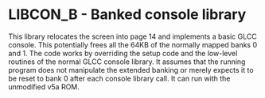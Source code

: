 
# LIBCON_B - Banked console library

This library relocates the screen into page 14 and implements a basic
GLCC console. This potentially frees all the 64KB of the normally
mapped banks 0 and 1. The code works by overriding the setup code and
the low-level routines of the normal GLCC console library. It assumes
that the running program does not manipulate the extended banking or
merely expects it to be reset to bank 0 after each console library
call. It can run with the unmodified v5a ROM.
